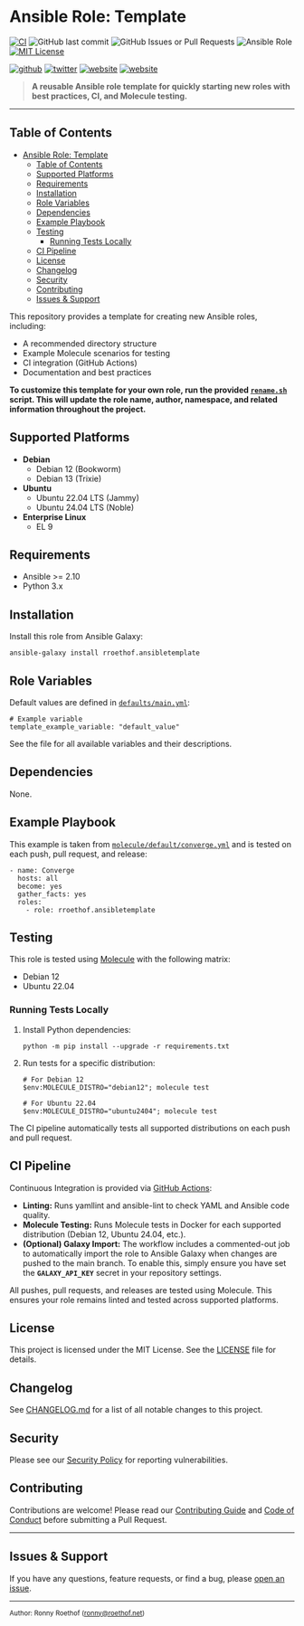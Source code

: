 
# Ansible Role: Template

[![CI](https://github.com/rroethof/template-ansible-role/actions/workflows/ci.yml/badge.svg?branch=main)](https://github.com/rroethof/template-ansible-role/actions/workflows/ci.yml)
![GitHub last commit](https://img.shields.io/github/last-commit/rroethof/template-ansible-role)
![GitHub Issues or Pull Requests](https://img.shields.io/github/issues/rroethof/template-ansible-role)
![Ansible Role](https://img.shields.io/ansible/role/d/rroethof/template-ansible-role)
[![MIT License](http://img.shields.io/badge/license-MIT-blue.svg?style=flat)](LICENSE)

[![github](https://img.shields.io/badge/GitHub-rroethof-181717.svg?style=flat&logo=github)](https://github.com/rroethof)
[![twitter](https://img.shields.io/badge/Twitter-@rroethof-00aced.svg?style=flat&logo=twitter)](https://twitter.com/rroethof)
[![website](https://img.shields.io/badge/Website-RonnyRoethof-5087B2.svg?style=flat&logo=telegram)](https://roethof.net)
[![website](https://img.shields.io/badge/Resume-RonnyRoethof-5087B2.svg?style=flat&logo=telegram)](https://ronnyroethof.nl)

> **A reusable Ansible role template for quickly starting new roles with best practices, CI, and Molecule testing.**

---

## Table of Contents

- [Ansible Role: Template](#ansible-role-template)
  - [Table of Contents](#table-of-contents)
  - [Supported Platforms](#supported-platforms)
  - [Requirements](#requirements)
  - [Installation](#installation)
  - [Role Variables](#role-variables)
  - [Dependencies](#dependencies)
  - [Example Playbook](#example-playbook)
  - [Testing](#testing)
    - [Running Tests Locally](#running-tests-locally)
  - [CI Pipeline](#ci-pipeline)
  - [License](#license)
  - [Changelog](#changelog)
  - [Security](#security)
  - [Contributing](#contributing)
  - [Issues \& Support](#issues--support)

This repository provides a template for creating new Ansible roles, including:

- A recommended directory structure
- Example Molecule scenarios for testing
- CI integration (GitHub Actions)
- Documentation and best practices

**To customize this template for your own role, run the provided [`rename.sh`](https://github.com/rroethof/template-ansible-role/blob/main/rename.sh) script. This will update the role name, author, namespace, and related information throughout the project.**

## Supported Platforms

- **Debian**
  - Debian 12 (Bookworm)
  - Debian 13 (Trixie)
- **Ubuntu**
  - Ubuntu 22.04 LTS (Jammy)
  - Ubuntu 24.04 LTS (Noble)
- **Enterprise Linux**
  - EL 9

## Requirements

- Ansible >= 2.10
- Python 3.x
## Installation

Install this role from Ansible Galaxy:

```
ansible-galaxy install rroethof.ansibletemplate
```

## Role Variables

Default values are defined in [`defaults/main.yml`](https://github.com/rroethof/template-ansible-role/blob/main/defaults/main.yml):

```
# Example variable
template_example_variable: "default_value"
```

See the file for all available variables and their descriptions.

## Dependencies

None.

## Example Playbook

This example is taken from [`molecule/default/converge.yml`](https://github.com/rroethof/template-ansible-role/blob/main/molecule/default/converge.yml) and is tested on each push, pull request, and release:

```
- name: Converge
  hosts: all
  become: yes
  gather_facts: yes
  roles:
    - role: rroethof.ansibletemplate
```

## Testing

This role is tested using [Molecule](https://molecule.readthedocs.io/) with the following matrix:

- Debian 12
- Ubuntu 22.04

### Running Tests Locally

1. Install Python dependencies:

   ```
   python -m pip install --upgrade -r requirements.txt
   ```

2. Run tests for a specific distribution:

   ```
   # For Debian 12
   $env:MOLECULE_DISTRO="debian12"; molecule test

   # For Ubuntu 22.04
   $env:MOLECULE_DISTRO="ubuntu2404"; molecule test
   ```


The CI pipeline automatically tests all supported distributions on each push and pull request.

## CI Pipeline

Continuous Integration is provided via [GitHub Actions](https://github.com/rroethof/template-ansible-role/blob/main/.github/workflows/ci.yml):

- **Linting:** Runs yamllint and ansible-lint to check YAML and Ansible code quality.
- **Molecule Testing:** Runs Molecule tests in Docker for each supported distribution (Debian 12, Ubuntu 24.04, etc.).
- **(Optional) Galaxy Import:** The workflow includes a commented-out job to automatically import the role to Ansible Galaxy when changes are pushed to the main branch. To enable this, simply ensure you have set the **`GALAXY_API_KEY`** secret in your repository settings.

All pushes, pull requests, and releases are tested using Molecule. This ensures your role remains linted and tested across supported platforms.

## License

This project is licensed under the MIT License. See the [LICENSE](https://github.com/rroethof/template-ansible-role/blob/main/LICENSE) file for details.

## Changelog

See [CHANGELOG.md](https://github.com/rroethof/template-ansible-role/blob/main/CHANGELOG.md) for a list of all notable changes to this project.

## Security

Please see our [Security Policy](https://github.com/rroethof/template-ansible-role/blob/main/SECURITY.md) for reporting vulnerabilities.

## Contributing

Contributions are welcome! Please read our [Contributing Guide](https://github.com/rroethof/template-ansible-role/blob/main/CONTRIBUTING.md) and [Code of Conduct](https://github.com/rroethof/template-ansible-role/blob/main/CODE_OF_CONDUCT.md) before submitting a Pull Request.

---

## Issues & Support

If you have any questions, feature requests, or find a bug, please [open an issue](https://github.com/rroethof/template-ansible-role/issues).

---
  
<sub>Author: Ronny Roethof ([ronny@roethof.net](mailto:ronny@roethof.net))</sub>
